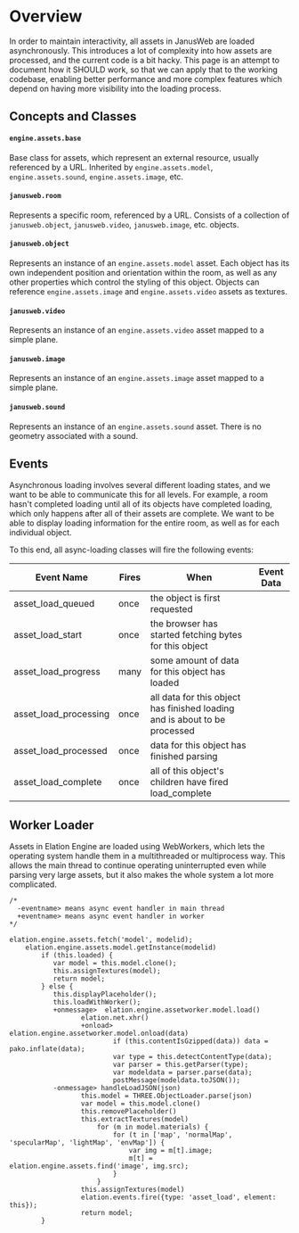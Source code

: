 # Overview
In order to maintain interactivity, all assets in JanusWeb are loaded asynchronously.  This introduces a lot of complexity into how assets are processed, and the current code is a bit hacky.  This page is an attempt to document how it SHOULD work, so that we can apply that to the working codebase, enabling better performance and more complex features which depend on having more visibility into the loading process.

## Concepts and Classes
#### ```engine.assets.base```
  Base class for assets, which represent an external resource, usually referenced by a URL.  Inherited by ```engine.assets.model```, ```engine.assets.sound```, ```engine.assets.image```, etc.

#### ```janusweb.room```
  Represents a specific room, referenced by a URL.  Consists of a collection of ```janusweb.object```, ```janusweb.video```, ```janusweb.image```, etc. objects.  

#### ```janusweb.object```
  Represents an instance of an ```engine.assets.model``` asset.  Each object has its own independent position and orientation within the room, as well as any other properties which control the styling of this object.  Objects can reference ```engine.assets.image``` and ```engine.assets.video``` assets as textures.

#### ```janusweb.video```
  Represents an instance of an ```engine.assets.video``` asset mapped to a simple plane.

#### ```janusweb.image```
  Represents an instance of an ```engine.assets.image``` asset mapped to a simple plane.

#### ```janusweb.sound```
  Represents an instance of an ```engine.assets.sound``` asset.  There is no geometry associated with a sound.


## Events
Asynchronous loading involves several different loading states, and we want to be able to communicate this for all levels.  For example, a room hasn't completed loading until all of its objects have completed loading, which only happens after all of their assets are complete.  We want to be able to display loading information for the entire room, as well as for each individual object.

To this end, all async-loading classes will fire the following events:

| Event Name      | Fires | When                                                        | Event Data |
| --------------- | ----- | ----------------------------------------------------------- | ---------- |
| asset_load_queued     | once  | the object is first requested                               |            |
| asset_load_start      | once  | the browser has started fetching bytes for this object      |            |
| asset_load_progress   | many  | some amount of data for this object has loaded              |            |
| asset_load_processing | once  | all data for this object has finished loading and is about to be processed | | 
| asset_load_processed  | once  | data for this object has finished parsing                   |            |
| asset_load_complete   | once  | all of this object's children have fired load_complete      |            |


## Worker Loader
Assets in Elation Engine are loaded using WebWorkers, which lets the operating system handle them in a multithreaded or multiprocess way.  This allows the main thread to continue operating uninterrupted even while parsing very large assets, but it also makes the whole system a lot more complicated.

```
/*
  -eventname> means async event handler in main thread
  +eventname> means async event handler in worker
*/

elation.engine.assets.fetch('model', modelid);
    elation.engine.assets.model.getInstance(modelid)
        if (this.loaded) { 
           var model = this.model.clone(); 
           this.assignTextures(model); 
           return model; 
        } else {
           this.displayPlaceholder();
           this.loadWithWorker();
           +onmessage>  elation.engine.assetworker.model.load()
                  elation.net.xhr()
                  +onload>  elation.engine.assetworker.model.onload(data)
                          if (this.contentIsGzipped(data)) data = pako.inflate(data);
                          var type = this.detectContentType(data);
                          var parser = this.getParser(type);
                          var modeldata = parser.parse(data);
                          postMessage(modeldata.toJSON());
           -onmessage> handleLoadJSON(json)
                  this.model = THREE.ObjectLoader.parse(json)
                  var model = this.model.clone()
                  this.removePlaceholder()
                  this.extractTextures(model)
                      for (m in model.materials) {
                          for (t in ['map', 'normalMap', 'specularMap', 'lightMap', 'envMap']) {
                              var img = m[t].image;
                              m[t] = elation.engine.assets.find('image', img.src);
                          }
                      }
                  this.assignTextures(model)
                  elation.events.fire({type: 'asset_load', element: this});
                  return model;
        }
```